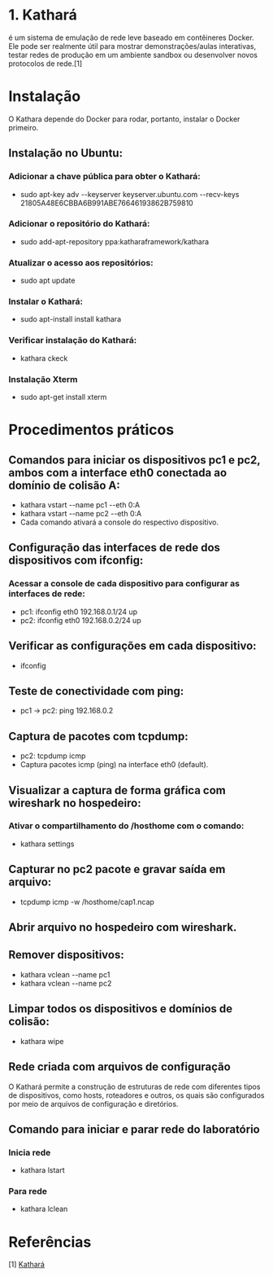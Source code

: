 # 1. Kathará
é um sistema de emulação de rede leve baseado em contêineres Docker. Ele pode ser realmente útil para mostrar demonstrações/aulas interativas, testar redes de produção em um ambiente sandbox ou desenvolver novos protocolos de rede.[1] 

# Instalação
O Kathara depende do Docker para rodar, portanto, instalar o Docker primeiro.

## Instalação no Ubuntu:
### Adicionar a chave pública para obter o Kathará: 
- sudo apt-key adv --keyserver keyserver.ubuntu.com --recv-keys 21805A48E6CBBA6B991ABE76646193862B759810
### Adicionar o repositório do Kathará:
- sudo add-apt-repository ppa:katharaframework/kathara
### Atualizar o acesso aos repositórios:
- sudo apt update
### Instalar o Kathará:
- sudo apt-install install kathara
### Verificar instalação do Kathará:
- kathara ckeck 
### Instalação Xterm
- sudo apt-get install xterm

# Procedimentos práticos
## Comandos para iniciar os dispositivos pc1 e pc2, ambos com a interface eth0 conectada ao domínio de colisão A:
- kathara vstart --name pc1 --eth 0:A
- kathara vstart --name pc2 --eth 0:A
- Cada comando ativará a console do respectivo dispositivo.
## Configuração das interfaces de rede dos dispositivos com ifconfig:
### Acessar a console de cada dispositivo para configurar as interfaces de rede:
- pc1: ifconfig eth0 192.168.0.1/24 up
- pc2: ifconfig eth0 192.168.0.2/24 up
## Verificar as configurações em cada dispositivo:
- ifconfig
## Teste de conectividade com ping:
- pc1 -> pc2: ping 192.168.0.2
## Captura de pacotes com tcpdump:
- pc2: tcpdump icmp
- Captura pacotes icmp (ping) na interface eth0 (default).
## Visualizar a captura de forma gráfica com wireshark no hospedeiro:
### Ativar o compartilhamento do /hosthome com o comando:
- kathara settings
## Capturar no pc2 pacote e gravar saída em arquivo:
- tcpdump icmp -w /hosthome/cap1.ncap
## Abrir arquivo no hospedeiro com wireshark.
## Remover dispositivos:
- kathara vclean --name pc1
- kathara vclean --name pc2
## Limpar todos os dispositivos e domínios de colisão:
- kathara wipe
## Rede criada com arquivos de configuração
O Kathará permite a construção de estruturas de rede com diferentes tipos de dispositivos, como hosts, roteadores e outros, os quais são configurados por meio de arquivos de configuração e diretórios.
## Comando para iniciar e parar rede do laboratório
### Inicia rede
- kathara lstart
### Para rede
- kathara lclean

# Referências
[1] [Kathará](https://github.com/KatharaFramework/Kathara)
